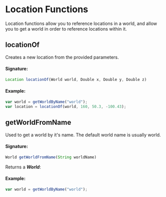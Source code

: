 # Location Functions
 Location functions allow you to reference locations in a world,
 and allow you to get a world in order to reference locations within it.

## locationOf

Creates a new location from the provided parameters.

#### Signature:
```js
Location locationOf(World world, Double x, Double y, Double z)
```

#### Example:

```js
var world = getWorldByName("world");
var location = locationOf(world, 160, 50.3, -100.43);
```

## getWorldFromName

Used to get a world by it's name. The default world name is usually world.

#### Signature:
```js
World getWorldFromName(String worldName)
```

Returns a _**World**_: 

#### Example:

```js
var world = getWorldByName("world");
```

